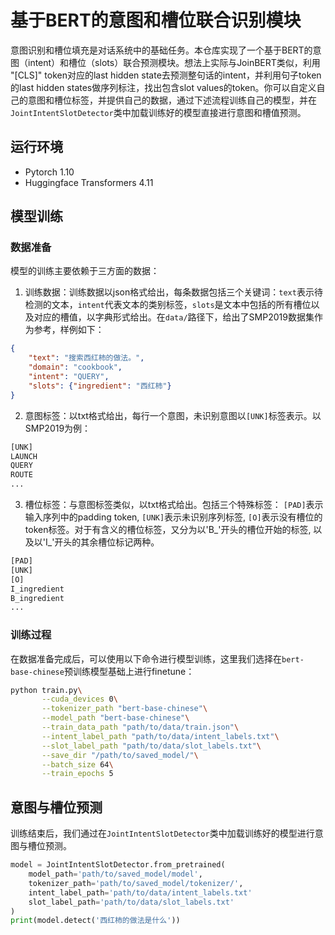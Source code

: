 # 基于BERT的意图和槽位联合识别模块

意图识别和槽位填充是对话系统中的基础任务。本仓库实现了一个基于BERT的意图（intent）和槽位（slots）联合预测模块。想法上实际与JoinBERT类似，利用 "[CLS]" token对应的last hidden state去预测整句话的intent，并利用句子token的last hidden states做序列标注，找出包含slot values的token。你可以自定义自己的意图和槽位标签，并提供自己的数据，通过下述流程训练自己的模型，并在`JointIntentSlotDetector`类中加载训练好的模型直接进行意图和槽值预测。

## 运行环境
- Pytorch 1.10
- Huggingface Transformers 4.11


## 模型训练

### 数据准备
模型的训练主要依赖于三方面的数据：

1. 训练数据：训练数据以json格式给出，每条数据包括三个关键词：`text`表示待检测的文本，`intent`代表文本的类别标签，`slots`是文本中包括的所有槽位以及对应的槽值，以字典形式给出。在`data/`路径下，给出了SMP2019数据集作为参考，样例如下：
```json
{
    "text": "搜索西红柿的做法。",
    "domain": "cookbook",
    "intent": "QUERY",
    "slots": {"ingredient": "西红柿"}
}
```

2. 意图标签：以txt格式给出，每行一个意图，未识别意图以`[UNK]`标签表示。以SMP2019为例：
```txt
[UNK]
LAUNCH
QUERY
ROUTE
...
```

3. 槽位标签：与意图标签类似，以txt格式给出。包括三个特殊标签： `[PAD]`表示输入序列中的padding token, `[UNK]`表示未识别序列标签, `[O]`表示没有槽位的token标签。对于有含义的槽位标签，又分为以'B_'开头的槽位开始的标签, 以及以'I_'开头的其余槽位标记两种。
```txt
[PAD]
[UNK]
[O]
I_ingredient
B_ingredient
...
```

### 训练过程
在数据准备完成后，可以使用以下命令进行模型训练，这里我们选择在`bert-base-chinese`预训练模型基础上进行finetune：
```bash
python train.py\
       --cuda_devices 0\
       --tokenizer_path "bert-base-chinese"\
       --model_path "bert-base-chinese"\
       --train_data_path "path/to/data/train.json"\
       --intent_label_path "path/to/data/intent_labels.txt"\
       --slot_label_path "path/to/data/slot_labels.txt"\
       --save_dir "/path/to/saved_model/"\
       --batch_size 64\
       --train_epochs 5
```

## 意图与槽位预测
训练结束后，我们通过在`JointIntentSlotDetector`类中加载训练好的模型进行意图与槽位预测。
```python
model = JointIntentSlotDetector.from_pretrained(
    model_path='path/to/saved_model/model',
    tokenizer_path='path/to/saved_model/tokenizer/',
    intent_label_path='path/to/data/intent_labels.txt'
    slot_label_path='path/to/data/slot_labels.txt'
)
print(model.detect('西红柿的做法是什么'))
```
